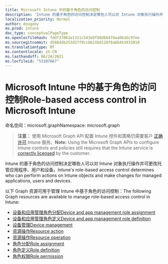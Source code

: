 ```yaml
---
title: Microsoft Intune 中的基于角色的访问控制
description: 'Intune 的基于角色的访问控制决定哪些人可以对 Intune 对象执行操作并可更改托管应用程序、用户和设备。   '
localization_priority: Normal
author: dougeby
ms.prod: intune
doc_type: conceptualPageType
ms.openlocfilehash: fddf37061e1311c543e0f88db6474aa0b16c97ee
ms.sourcegitcommit: d586ddb253d27f9ccb621bd128f6a6b4b1933918
ms.translationtype: MT
ms.contentlocale: zh-CN
ms.lasthandoff: 06/24/2021
ms.locfileid: "53107667"
---
```

# <a name="role-based-access-control-in-microsoft-intune"></a><span data-ttu-id="5a04b-103">Microsoft Intune 中的基于角色的访问控制</span><span class="sxs-lookup"><span data-stu-id="5a04b-103">Role-based access control in Microsoft Intune</span></span>

<span data-ttu-id="5a04b-104">命名空间：microsoft.graph</span><span class="sxs-lookup"><span data-stu-id="5a04b-104">Namespace: microsoft.graph</span></span>

> <span data-ttu-id="5a04b-105">**注意：** 使用 Microsoft Graph API 配置 Intune 控件和策略仍需要客户 [正确许可](https://www.microsoft.com/en-us/cloud-platform/microsoft-intune-pricing) Intune 服务。</span><span class="sxs-lookup"><span data-stu-id="5a04b-105">**Note:** Using the Microsoft Graph APIs to configure Intune controls and policies still requires that the Intune service is [correctly licensed](https://www.microsoft.com/en-us/cloud-platform/microsoft-intune-pricing) by the customer.</span></span>

<span data-ttu-id="5a04b-106">Intune 的基于角色的访问控制决定哪些人可以对 Intune 对象执行操作并可更改托管应用程序、用户和设备。</span><span class="sxs-lookup"><span data-stu-id="5a04b-106">Intune's role-based access control determines who can perform actions on Intune objects and make changes for managed applications, users and devices.</span></span>   

<span data-ttu-id="5a04b-107">以下 Graph 资源可用于管理 Intune 中基于角色的访问控制：</span><span class="sxs-lookup"><span data-stu-id="5a04b-107">The following Graph resources are available to manage role-based access control in Intune:</span></span>  

- [<span data-ttu-id="5a04b-108">设备和应用管理角色分配</span><span class="sxs-lookup"><span data-stu-id="5a04b-108">Device and app management role assignment</span></span>](intune-rbac-deviceandappmanagementroleassignment.md)
- [<span data-ttu-id="5a04b-109">设备和应用管理角色定义</span><span class="sxs-lookup"><span data-stu-id="5a04b-109">Device and app management role definition</span></span>](intune-rbac-deviceandappmanagementroledefinition.md)
- [<span data-ttu-id="5a04b-110">设备管理</span><span class="sxs-lookup"><span data-stu-id="5a04b-110">Device management</span></span>](intune-rbac-devicemanagement.md)
- [<span data-ttu-id="5a04b-111">资源操作</span><span class="sxs-lookup"><span data-stu-id="5a04b-111">Resource action</span></span>](intune-rbac-resourceaction.md)
- [<span data-ttu-id="5a04b-112">资源操作</span><span class="sxs-lookup"><span data-stu-id="5a04b-112">Resource operation</span></span>](intune-rbac-resourceoperation.md)
- [<span data-ttu-id="5a04b-113">角色分配</span><span class="sxs-lookup"><span data-stu-id="5a04b-113">Role assignment</span></span>](intune-rbac-roleassignment.md)
- [<span data-ttu-id="5a04b-114">角色定义</span><span class="sxs-lookup"><span data-stu-id="5a04b-114">Role definition</span></span>](intune-rbac-roledefinition.md)
- [<span data-ttu-id="5a04b-115">角色权限</span><span class="sxs-lookup"><span data-stu-id="5a04b-115">Role permission</span></span>](intune-rbac-rolepermission.md)